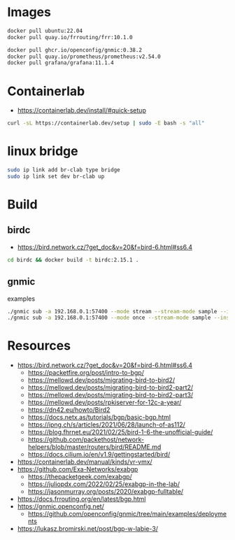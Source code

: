 # Images

```bash
docker pull ubuntu:22.04
docker pull quay.io/frrouting/frr:10.1.0

docker pull ghcr.io/openconfig/gnmic:0.38.2
docker pull quay.io/prometheus/prometheus:v2.54.0
docker pull grafana/grafana:11.1.4
```

# Containerlab
- https://containerlab.dev/install/#quick-setup

```bash
curl -sL https://containerlab.dev/setup | sudo -E bash -s "all"
```

# linux bridge
```bash
sudo ip link add br-clab type bridge
sudo ip link set dev br-clab up
```

# Build
## birdc
- https://bird.network.cz/?get_doc&v=20&f=bird-6.html#ss6.4

```bash
cd birdc && docker build -t birdc:2.15.1 .
```

## gnmic
examples
```bash
./gnmic sub -a 192.168.0.1:57400 --mode stream --stream-mode sample --insecure -u admin -p admin@123 --format prototext --debug --path /network-instances/network-instance/protocols/protocol/bgp/global/state
./gnmic sub -a 192.168.0.1:57400 --mode once --stream-mode sample --insecure -u admin -p admin@123 --format prototext --debug --path /network-instances/
```

# Resources
- https://bird.network.cz/?get_doc&v=20&f=bird-6.html#ss6.4
  - https://packetfire.org/post/intro-to-bgp/
  - https://mellowd.dev/posts/migrating-bird-to-bird2/
  - https://mellowd.dev/posts/migrating-bird-to-bird2-part2/
  - https://mellowd.dev/posts/migrating-bird-to-bird2-part3/
  - https://mellowd.dev/posts/rpkiserver-for-12c-a-year/
  - https://dn42.eu/howto/Bird2
  - https://docs.netx.as/tutorials/bgp/basic-bgp.html
  - https://ipng.ch/s/articles/2021/06/28/launch-of-as112/
  - https://blog.fhrnet.eu/2021/02/25/bird-1-6-the-unofficial-guide/
  - https://github.com/packethost/network-helpers/blob/master/routers/bird/README.md
  - https://docs.cilium.io/en/v1.9/gettingstarted/bird/
- https://containerlab.dev/manual/kinds/vr-vmx/
- https://github.com/Exa-Networks/exabgp
  - https://thepacketgeek.com/exabgp/
  - https://juliopdx.com/2022/02/25/exabgp-in-the-lab/
  - https://jasonmurray.org/posts/2020/exabgp-fulltable/
- https://docs.frrouting.org/en/latest/bgp.html
- https://gnmic.openconfig.net/
  - https://github.com/openconfig/gnmic/tree/main/examples/deployments
- https://lukasz.bromirski.net/post/bgp-w-labie-3/
